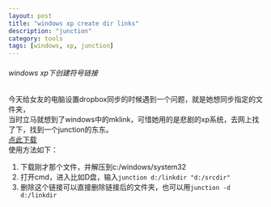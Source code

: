 ```yaml
---
layout: post
title: "windows xp create dir links"
description: "junction"
category: tools
tags: [windows, xp, junction]
---
```



###### windows xp下创建符号链接
  今天给女友的电脑设置dropbox同步的时候遇到一个问题，就是她想同步指定的文件夹，   
当时立马就想到了windows中的mklink，可惜她用的是悲剧的xp系统，去网上找了下，找到一个junction的东东。   
[点此下载](http://technet.microsoft.com/en-us/sysinternals/bb896768.aspx "点此下载")   
使用方法如下：
 1.	下载刚才那个文件，并解压到c:/windows/system32
 2. 打开cmd，进入比如D盘，输入`junction d:/linkdir "d:/srcdir"`
 3. 删除这个链接可以直接删除链接后的文件夹，也可以用`junction -d d:/linkdir`